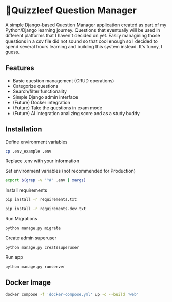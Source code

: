 # 🌿Quizzleef Question Manager

A simple Django-based Question Manager application created as part of my Python/Django learning journey. Questions that eventually will be used in different platforms that I haven't decided on yet. Easily managining those questions in a csv file did not sound so that cool enough so I decided to spend several hours learning and building this system instead. It's funny, I guess.

## Features
- Basic question management (CRUD operations)
- Categorize questions
- Search/filter functionality
- Simple Django admin interface
- (Future) Docker integration
- (Future) Take the questions in exam mode
- (Future) AI Integration analizing score and as a study buddy

## Installation
Define environment variables
```bash
cp .env_example .env
```

Replace .env with your information

Set environment variables (not recommended for Production)
```bash
export $(grep -v '^#' .env | xargs)
```

Install requirements
```bash
pip install -r requirements.txt
```
```bash
pip install -r requirements-dev.txt
```

Run Migrations
```bash
python manage.py migrate
```

Create admin superuser
```bash
python manage.py createsuperuser
```

Run app
```bash
python manage.py runserver
```

## Docker Image
```bash
docker compose -f 'docker-compose.yml' up -d --build 'web' 
```
